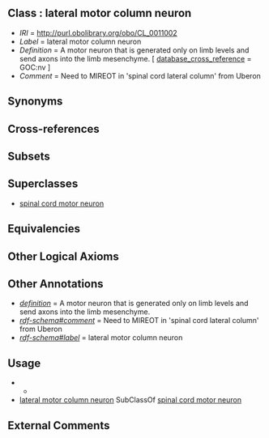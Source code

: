 
## Class : lateral motor column neuron

 * *IRI* = http://purl.obolibrary.org/obo/CL_0011002
 * *Label* = lateral motor column neuron
 * *Definition* = A motor neuron that is generated only on limb levels and send axons into the limb mesenchyme. [ [database_cross_reference](../../ef/oboInOwl#hasDbXref.md) = GOC:nv ]
 * *Comment* = Need to MIREOT in 'spinal cord lateral column' from Uberon

## Synonyms


## Cross-references


## Subsets


## Superclasses

 * [spinal cord motor neuron](../../CL/01/CL_0011001.md)

## Equivalencies


## Other Logical Axioms


## Other Annotations

 * *[definition](../../IAO/15/IAO_0000115.md)* = A motor neuron that is generated only on limb levels and send axons into the limb mesenchyme.
 * *[rdf-schema#comment](../../nt/rdf-schema#comment.md)* = Need to MIREOT in 'spinal cord lateral column' from Uberon
 * *[rdf-schema#label](../../el/rdf-schema#label.md)* = lateral motor column neuron

## Usage

 * -
 * [lateral motor column neuron](../../CL/02/CL_0011002.md) SubClassOf [spinal cord motor neuron](../../CL/01/CL_0011001.md)

## External Comments

